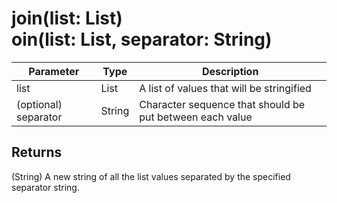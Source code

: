 # join(list: List)<br>oin(list: List, separator: String)

| Parameter            | Type   | Description                                              |
| -------------------- | ------ | -------------------------------------------------------- |
| list                 | List   | A list of values that will be stringified                |
| (optional) separator | String | Character sequence that should be put between each value |

## Returns

(String) A new string of all the list values separated by the specified separator string.
